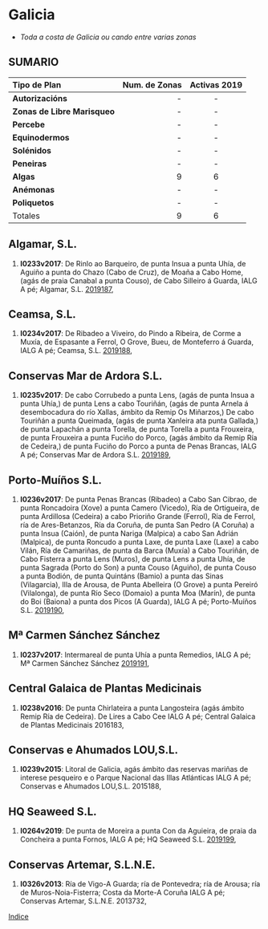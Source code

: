 
# Galicia

* _Toda a costa de Galicia ou cando entre varias zonas_

## SUMARIO


|Tipo de Plan | Num. de Zonas| Activas 2019 |
|:------------|--------------:|:-----------:|
|__Autorizacións__| - |-|
|__Zonas de Libre Marisqueo__| - |-|
|__Percebe__| - |-|
|__Equinodermos__| - |-|
|__Solénidos__| - |-|
|__Peneiras__| - |-|
|__Algas__| 9 | 6 |
|__Anémonas__| - |-|
|__Poliquetos__| - |-|
|Totales| 9 | 6 |



## Algamar, S.L.


1. __I0233v2017__: De Rinlo ao Barqueiro, de punta Insua a punta Uhía, de Aguiño a punta do Chazo (Cabo de Cruz), de Moaña a Cabo Home, (agás de praia Canabal a punta Couso), de Cabo Silleiro á Guarda, IALG A pé; Algamar, S.L. [2019187](https://galirema.wikia.org/es/wiki/Pexma2019IALG187),


## Ceamsa, S.L.

1. __I0234v2017__: De Ribadeo a Viveiro, do Pindo a Ribeira, de Corme a Muxía, de Espasante a Ferrol, O Grove, Bueu, de Monteferro á Guarda, IALG A pé; Ceamsa, S.L. [2019188](https://galirema.wikia.org/es/wiki/Pexma2019IALG188),


## Conservas Mar de Ardora S.L.

1. __I0235v2017__: De cabo Corrubedo a punta Lens, (agás de punta Insua a punta Uhía,) de punta Lens a cabo Touriñán, (agás de punta Arnela á desembocadura do río Xallas, ámbito da Remip Os Miñarzos,) De cabo Touriñán a punta Queimada, (agás de punta Xanleira ata punta Gallada,) de punta Lapachán a punta Torella, de punta Torella a punta Frouxeira, de punta Frouxeira a punta Fuciño do Porco, (agás ámbito da Remip Ría de Cedeira,) de punta Fuciño do Porco a punta de Penas Brancas, IALG A pé; Conservas Mar de Ardora S.L. [2019189](https://galirema.wikia.org/es/wiki/Pexma2019IALG189),


## Porto-Muíños S.L.

1. __I0236v2017__: De punta Penas Brancas (Ribadeo) a Cabo San Cibrao, de punta Roncadoira (Xove) a punta Camero (Vicedo), Ría de Ortigueira, de punta Ardillosa (Cedeira) a cabo Prioriño Grande (Ferrol), Ría de Ferrol, ría de Ares-Betanzos, Ría da Coruña, de punta San Pedro (A Coruña) a punta Insua (Caión), de punta Nariga (Malpica) a cabo San Adrián (Malpica), de punta Roncudo a punta Laxe, de punta Laxe (Laxe) a cabo Vilán, Ría de Camariñas, de punta da Barca (Muxía) a Cabo Touriñán, de Cabo Fisterra a punta Lens (Muros), de punta Lens a punta Uhía, de punta Sagrada (Porto do Son) a punta Couso (Aguiño), de punta Couso a punta Bodión, de punta Quintáns (Bamio) a punta das Sinas (Vilagarcia), Illa de Arousa, de Punta Abelleira (O Grove) a punta Pereiró (Vilalonga), de punta Río Seco (Domaio) a punta Moa (Marín), de punta do Boi (Baiona) a punta dos Picos (A Guarda), IALG A pé; Porto-Muíños S.L. [2019190](https://galirema.wikia.org/es/wiki/Pexma2019IALG190),


##  Mª Carmen Sánchez Sánchez

1. __I0237v2017__: Intermareal de punta Uhía a punta Remedios, IALG A pé; Mª Carmen Sánchez Sánchez [2019191](https://galirema.wikia.org/es/wiki/Pexma2019IALG191),


## Central Galaica de Plantas Medicinais

1. __I0238v2016__: De punta Chirlateira a punta Langosteira (agás ámbito Remip Ría de Cedeira). De Lires a Cabo Cee IALG A pé; Central Galaica de Plantas Medicinais 2016183,

## Conservas e Ahumados LOU,S.L.

1. __I0239v2015__: Litoral de Galicia, agás ámbito das reservas mariñas de interese pesqueiro e o Parque Nacional das Illas Atlánticas IALG A pé; Conservas e Ahumados LOU,S.L. 2015188,


## HQ Seaweed S.L.

1. __I0264v2019__: De punta de Moreira a punta Con da Aguieira, de praia da Concheira a punta Fornos, IALG A pé; HQ Seaweed S.L. [2019199](https://galirema.wikia.org/es/wiki/Pexma2019IALG199),


## Conservas Artemar, S.L.N.E.

1. __I0326v2013__: Ría de Vigo-A Guarda; ría de Pontevedra; ría de Arousa; ría de Muros-Noia-Fisterra; Costa da Morte-A Coruña IALG A pé; Conservas Artemar, S.L.N.E. 2013732,



[Indice](indicesZonasProduccion.md)




 [Sigremar]: https://goo.gl/glKrkM
 [plans anuais de explotación]: http://goo.gl/4k6J1
